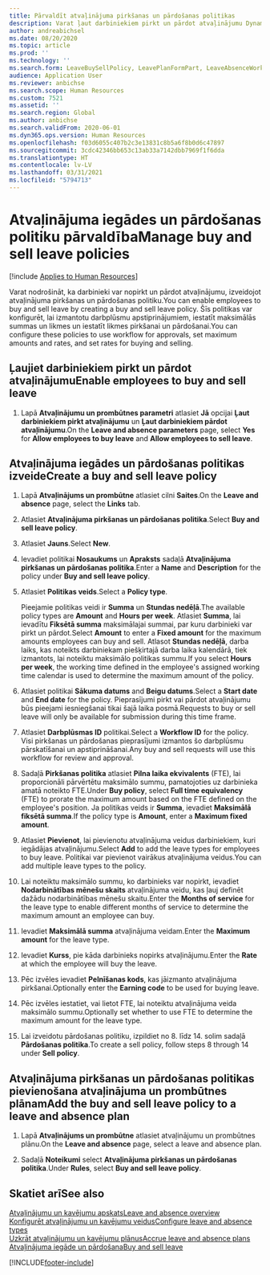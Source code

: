 ```yaml
---
title: Pārvaldīt atvaļinājuma pirkšanas un pārdošanas politikas
description: Varat ļaut darbiniekiem pirkt un pārdot atvaļinājumu Dynamics 365 Human Resources.
author: andreabichsel
ms.date: 08/20/2020
ms.topic: article
ms.prod: ''
ms.technology: ''
ms.search.form: LeaveBuySellPolicy, LeavePlanFormPart, LeaveAbsenceWorkspace
audience: Application User
ms.reviewer: anbichse
ms.search.scope: Human Resources
ms.custom: 7521
ms.assetid: ''
ms.search.region: Global
ms.author: anbichse
ms.search.validFrom: 2020-06-01
ms.dyn365.ops.version: Human Resources
ms.openlocfilehash: f03d6055c407b2c3e13831c8b5a6f8b0d6c47897
ms.sourcegitcommit: 3cdc42346bb653c13ab33a7142dbb7969f1f6dda
ms.translationtype: HT
ms.contentlocale: lv-LV
ms.lasthandoff: 03/31/2021
ms.locfileid: "5794713"
---
```

# <a name="manage-buy-and-sell-leave-policies"></a><span data-ttu-id="ae254-103">Atvaļinājuma iegādes un pārdošanas politiku pārvaldība</span><span class="sxs-lookup"><span data-stu-id="ae254-103">Manage buy and sell leave policies</span></span>

[!include [Applies to Human Resources](../includes/applies-to-hr.md)]

<span data-ttu-id="ae254-104">Varat nodrošināt, ka darbinieki var nopirkt un pārdot atvaļinājumu, izveidojot atvaļinājuma pirkšanas un pārdošanas politiku.</span><span class="sxs-lookup"><span data-stu-id="ae254-104">You can enable employees to buy and sell leave by creating a buy and sell leave policy.</span></span> <span data-ttu-id="ae254-105">Šīs politikas var konfigurēt, lai izmantotu darbplūsmu apstiprinājumiem, iestatīt maksimālās summas un likmes un iestatīt likmes pirkšanai un pārdošanai.</span><span class="sxs-lookup"><span data-stu-id="ae254-105">You can configure these policies to use workflow for approvals, set maximum amounts and rates, and set rates for buying and selling.</span></span> 

## <a name="enable-employees-to-buy-and-sell-leave"></a><span data-ttu-id="ae254-106">Ļaujiet darbiniekiem pirkt un pārdot atvaļinājumu</span><span class="sxs-lookup"><span data-stu-id="ae254-106">Enable employees to buy and sell leave</span></span>

1. <span data-ttu-id="ae254-107">Lapā **Atvaļinājumu un prombūtnes parametri** atlasiet **Jā** opcijai **Ļaut darbiniekiem pirkt atvaļinājumu** un **Ļaut darbiniekiem pārdot atvaļinājumu**.</span><span class="sxs-lookup"><span data-stu-id="ae254-107">On the **Leave and absence parameters** page, select **Yes** for **Allow employees to buy leave** and **Allow employees to sell leave**.</span></span>

## <a name="create-a-buy-and-sell-leave-policy"></a><span data-ttu-id="ae254-108">Atvaļinājuma iegādes un pārdošanas politikas izveide</span><span class="sxs-lookup"><span data-stu-id="ae254-108">Create a buy and sell leave policy</span></span>

1. <span data-ttu-id="ae254-109">Lapā **Atvaļinājums un prombūtne** atlasiet cilni **Saites**.</span><span class="sxs-lookup"><span data-stu-id="ae254-109">On the **Leave and absence** page, select the **Links** tab.</span></span> 

2. <span data-ttu-id="ae254-110">Atlasiet **Atvaļinājuma pirkšanas un pārdošanas politika**.</span><span class="sxs-lookup"><span data-stu-id="ae254-110">Select **Buy and sell leave policy**.</span></span>

3. <span data-ttu-id="ae254-111">Atlasiet **Jauns**.</span><span class="sxs-lookup"><span data-stu-id="ae254-111">Select **New**.</span></span>

4. <span data-ttu-id="ae254-112">Ievadiet politikai **Nosaukums** un **Apraksts** sadaļā **Atvaļinājuma pirkšanas un pārdošanas politika**.</span><span class="sxs-lookup"><span data-stu-id="ae254-112">Enter a **Name** and **Description** for the policy under **Buy and sell leave policy**.</span></span> 

5. <span data-ttu-id="ae254-113">Atlasiet **Politikas veids**.</span><span class="sxs-lookup"><span data-stu-id="ae254-113">Select a **Policy type**.</span></span> 

   <span data-ttu-id="ae254-114">Pieejamie politikas veidi ir **Summa** un **Stundas nedēļā**.</span><span class="sxs-lookup"><span data-stu-id="ae254-114">The available policy types are **Amount** and **Hours per week**.</span></span> <span data-ttu-id="ae254-115">Atlasiet **Summa**, lai ievadītu **Fiksētā summa** maksimālajai summai, par kuru darbinieki var pirkt un pārdot.</span><span class="sxs-lookup"><span data-stu-id="ae254-115">Select **Amount** to enter a **Fixed amount** for the maximum amounts employees can buy and sell.</span></span> <span data-ttu-id="ae254-116">Atlasot **Stundas nedēļā**, darba laiks, kas noteikts darbiniekam piešķirtajā darba laika kalendārā, tiek izmantots, lai noteiktu maksimālo politikas summu.</span><span class="sxs-lookup"><span data-stu-id="ae254-116">If you select **Hours per week**, the working time defined in the employee's assigned working time calendar is used to determine the maximum amount of the policy.</span></span> 

6. <span data-ttu-id="ae254-117">Atlasiet politikai **Sākuma datums** and **Beigu datums**.</span><span class="sxs-lookup"><span data-stu-id="ae254-117">Select a **Start date** and **End date** for the policy.</span></span> <span data-ttu-id="ae254-118">Pieprasījumi pirkt vai pārdot atvaļinājumu būs pieejami iesniegšanai tikai šajā laika posmā.</span><span class="sxs-lookup"><span data-stu-id="ae254-118">Requests to buy or sell leave will only be available for submission during this time frame.</span></span> 

7. <span data-ttu-id="ae254-119">Atlasiet **Darbplūsmas ID** politikai.</span><span class="sxs-lookup"><span data-stu-id="ae254-119">Select a **Workflow ID** for the policy.</span></span> <span data-ttu-id="ae254-120">Visi pirkšanas un pārdošanas pieprasījumi izmantos šo darbplūsmu pārskatīšanai un apstiprināšanai.</span><span class="sxs-lookup"><span data-stu-id="ae254-120">Any buy and sell requests will use this workflow for review and approval.</span></span> 

8. <span data-ttu-id="ae254-121">Sadaļā **Pirkšanas politika** atlasiet **Pilna laika ekvivalents** (FTE), lai proporcionāli pārvērtētu maksimālo summu, pamatojoties uz darbinieka amatā noteikto FTE.</span><span class="sxs-lookup"><span data-stu-id="ae254-121">Under **Buy policy**, select **Full time equivalency** (FTE) to prorate the maximum amount based on the FTE defined on the employee's position.</span></span> <span data-ttu-id="ae254-122">Ja politikas veids ir **Summa**, ievadiet **Maksimālā fiksētā summa**.</span><span class="sxs-lookup"><span data-stu-id="ae254-122">If the policy type is **Amount**, enter a **Maximum fixed amount**.</span></span> 

9. <span data-ttu-id="ae254-123">Atlasiet **Pievienot**, lai pievienotu atvaļinājuma veidus darbiniekiem, kuri iegādājas atvaļinājumu.</span><span class="sxs-lookup"><span data-stu-id="ae254-123">Select **Add** to add the leave types for employees to buy leave.</span></span> <span data-ttu-id="ae254-124">Politikai var pievienot vairākus atvaļinājuma veidus.</span><span class="sxs-lookup"><span data-stu-id="ae254-124">You can add multiple leave types to the policy.</span></span> 

10. <span data-ttu-id="ae254-125">Lai noteiktu maksimālo summu, ko darbinieks var nopirkt, ievadiet **Nodarbinātības mēnešu skaits** atvaļinājuma veidu, kas ļauj definēt dažādu nodarbinātības mēnešu skaitu.</span><span class="sxs-lookup"><span data-stu-id="ae254-125">Enter the **Months of service** for the leave type to enable different months of service to determine the maximum amount an employee can buy.</span></span> 

11. <span data-ttu-id="ae254-126">Ievadiet **Maksimālā summa** atvaļinājuma veidam.</span><span class="sxs-lookup"><span data-stu-id="ae254-126">Enter the **Maximum amount** for the leave type.</span></span> 

12. <span data-ttu-id="ae254-127">Ievadiet **Kurss**, pie kāda darbinieks nopirks atvaļinājumu.</span><span class="sxs-lookup"><span data-stu-id="ae254-127">Enter the **Rate** at which the employee will buy the leave.</span></span> 

13. <span data-ttu-id="ae254-128">Pēc izvēles ievadiet **Pelnīšanas kods**, kas jāizmanto atvaļinājuma pirkšanai.</span><span class="sxs-lookup"><span data-stu-id="ae254-128">Optionally enter the **Earning code** to be used for buying leave.</span></span> 

14. <span data-ttu-id="ae254-129">Pēc izvēles iestatiet, vai lietot FTE, lai noteiktu atvaļinājuma veida maksimālo summu.</span><span class="sxs-lookup"><span data-stu-id="ae254-129">Optionally set whether to use FTE to determine the maximum amount for the leave type.</span></span> 

15. <span data-ttu-id="ae254-130">Lai izveidotu pārdošanas politiku, izpildiet no 8. līdz 14. solim sadaļā **Pārdošanas politika**.</span><span class="sxs-lookup"><span data-stu-id="ae254-130">To create a sell policy, follow steps 8 through 14 under **Sell policy**.</span></span> 

## <a name="add-the-buy-and-sell-leave-policy-to-a-leave-and-absence-plan"></a><span data-ttu-id="ae254-131">Atvaļinājuma pirkšanas un pārdošanas politikas pievienošana atvaļinājuma un prombūtnes plānam</span><span class="sxs-lookup"><span data-stu-id="ae254-131">Add the buy and sell leave policy to a leave and absence plan</span></span>

1. <span data-ttu-id="ae254-132">Lapā **Atvaļinājums un prombūtne** atlasiet atvaļinājumu un prombūtnes plānu.</span><span class="sxs-lookup"><span data-stu-id="ae254-132">On the **Leave and absence** page, select a leave and absence plan.</span></span>

2. <span data-ttu-id="ae254-133">Sadaļā **Noteikumi** select **Atvaļinājuma pirkšanas un pārdošanas politika**.</span><span class="sxs-lookup"><span data-stu-id="ae254-133">Under **Rules**, select **Buy and sell leave policy**.</span></span>

## <a name="see-also"></a><span data-ttu-id="ae254-134">Skatiet arī</span><span class="sxs-lookup"><span data-stu-id="ae254-134">See also</span></span>

[<span data-ttu-id="ae254-135">Atvaļinājumu un kavējumu apskats</span><span class="sxs-lookup"><span data-stu-id="ae254-135">Leave and absence overview</span></span>](hr-leave-and-absence-overview.md)</br>
[<span data-ttu-id="ae254-136">Konfigurēt atvaļinājumu un kavējumu veidus</span><span class="sxs-lookup"><span data-stu-id="ae254-136">Configure leave and absence types</span></span>](hr-leave-and-absence-types.md)</br>
[<span data-ttu-id="ae254-137">Uzkrāt atvaļinājumu un kavējumu plānus</span><span class="sxs-lookup"><span data-stu-id="ae254-137">Accrue leave and absence plans</span></span>](hr-leave-and-absence-accrue.md)</br>
[<span data-ttu-id="ae254-138">Atvaļinājuma iegāde un pārdošana</span><span class="sxs-lookup"><span data-stu-id="ae254-138">Buy and sell leave</span></span>](hr-employee-self-service-buy-sell-leave.md)



[!INCLUDE[footer-include](../includes/footer-banner.md)]